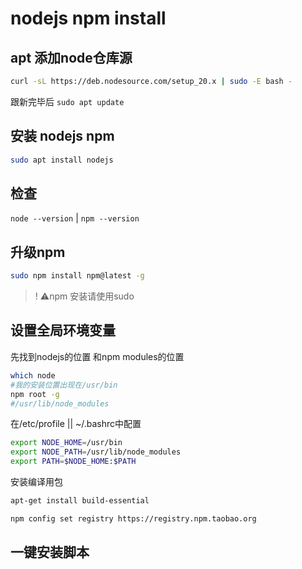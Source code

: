 # nodejs npm install

## apt 添加node仓库源
```sh
curl -sL https://deb.nodesource.com/setup_20.x | sudo -E bash -
```

跟新完毕后 `sudo apt update`

## 安装 nodejs npm

```sh
sudo apt install nodejs
```

## 检查
`node --version` | `npm --version`

## 升级npm
```sh
sudo npm install npm@latest -g
```
>! :warning:npm 安装请使用sudo

## 设置全局环境变量

先找到nodejs的位置 和npm modules的位置
```sh
which node
#我的安装位置出现在/usr/bin
npm root -g
#/usr/lib/node_modules
```
在/etc/profile || ~/.bashrc中配置
```sh
export NODE_HOME=/usr/bin
export NODE_PATH=/usr/lib/node_modules
export PATH=$NODE_HOME:$PATH
```
安装编译用包
```bash
apt-get install build-essential
```

```sh
npm config set registry https://registry.npm.taobao.org
```

## 一键安装脚本
```sh

```

